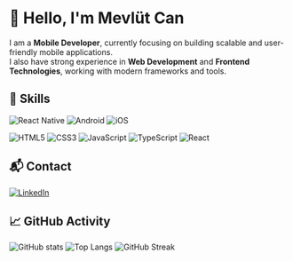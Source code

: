 
# 👋 Hello, I'm Mevlüt Can

I am a **Mobile Developer**, currently focusing on building scalable and user-friendly mobile applications.  
I also have strong experience in **Web Development** and **Frontend Technologies**, working with modern frameworks and tools.

## 🧠 Skills

<!-- Mobile -->
![React Native](https://img.shields.io/badge/-React%20Native-61DAFB?logo=react&logoColor=black&style=for-the-badge)
![Android](https://img.shields.io/badge/-Android-3DDC84?logo=android&logoColor=white&style=for-the-badge)
![iOS](https://img.shields.io/badge/-iOS-000000?logo=apple&logoColor=white&style=for-the-badge)

<!-- Web & Frontend -->
![HTML5](https://img.shields.io/badge/-HTML5-E34F26?logo=html5&logoColor=white&style=for-the-badge)
![CSS3](https://img.shields.io/badge/-CSS3-1572B6?logo=css3&logoColor=white&style=for-the-badge)
![JavaScript](https://img.shields.io/badge/-JavaScript-F7DF1E?logo=javascript&logoColor=black&style=for-the-badge)
![TypeScript](https://img.shields.io/badge/-TypeScript-3178C6?logo=typescript&logoColor=white&style=for-the-badge)
![React](https://img.shields.io/badge/-React-61DAFB?logo=react&logoColor=black&style=for-the-badge)

## 📬 Contact

[![LinkedIn](https://img.shields.io/badge/LinkedIn-0A66C2?logo=linkedin&logoColor=white)](https://www.linkedin.com/in/mevl%C3%BCt-can-uyulmaz-750519352/)

## 📈 GitHub Activity

![GitHub stats](https://github-readme-stats.vercel.app/api?username=mevlutcanuyulmaz&show_icons=true&theme=github_dark)
![Top Langs](https://github-readme-stats.vercel.app/api/top-langs/?username=mevlutcanuyulmaz&layout=compact&theme=github_dark)
![GitHub Streak](https://streak-stats.demolab.com/?user=mevlutcanyulmaz&theme=github-dark&hide_border=true)




